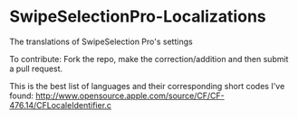 # SwipeSelectionPro-Localizations
The translations of SwipeSelection Pro's settings

To contribute: Fork the repo, make the correction/addition and then submit a pull request.

This is the best list of languages and their corresponding short codes I've found: http://www.opensource.apple.com/source/CF/CF-476.14/CFLocaleIdentifier.c 
